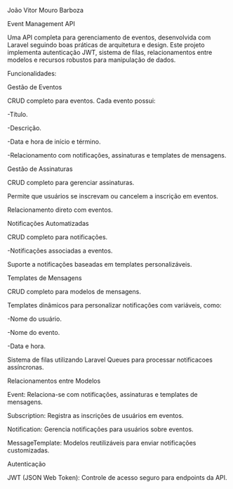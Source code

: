 João Vitor Mouro Barboza

Event Management API

Uma API completa para gerenciamento de eventos, desenvolvida com Laravel seguindo boas práticas de arquitetura e design. Este projeto implementa autenticação JWT, sistema de filas, relacionamentos entre modelos e recursos robustos para manipulação de dados.

Funcionalidades:

Gestão de Eventos

CRUD completo para eventos.
Cada evento possui:

 -Título.
 
 -Descrição.

 -Data e hora de início e término.
 
 -Relacionamento com notificações, assinaturas e templates de mensagens.


 Gestão de Assinaturas

 CRUD completo para gerenciar assinaturas.

 Permite que usuários se inscrevam ou cancelem a inscrição em eventos.

Relacionamento direto com eventos.

Notificações Automatizadas

CRUD completo para notificações.

-Notificações associadas a eventos.

Suporte a notificações baseadas em templates personalizáveis.

Templates de Mensagens

CRUD completo para modelos de mensagens.

Templates dinâmicos para personalizar notificações com variáveis, como:

-Nome do usuário.

-Nome do evento.

-Data e hora.



Sistema de filas utilizando Laravel Queues para processar notificacoes assíncronas.




Relacionamentos entre Modelos

Event: Relaciona-se com notificações, assinaturas e templates de mensagens.

Subscription: Registra as inscrições de usuários em eventos.

Notification: Gerencia notificações para usuários sobre eventos.

MessageTemplate: Modelos reutilizáveis para enviar notificações customizadas.

Autenticação

JWT (JSON Web Token): Controle de acesso seguro para endpoints da API.


